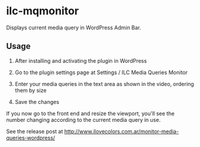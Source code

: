 ilc-mqmonitor
=============

Displays current media query in WordPress Admin Bar.

Usage
-----

1. After installing and activating the plugin in WordPress

2. Go to the plugin settings page at Settings / ILC Media Queries Monitor

3. Enter your media queries in the text area as shown in the video, ordering them by size

4. Save the changes

If you now go to the front end and resize the viewport, you'll see the number changing according to the current media query in use.

See the release post at
http://www.ilovecolors.com.ar/monitor-media-queries-wordpress/